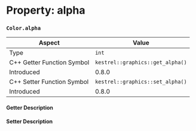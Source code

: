 
# Property: alpha
### `Color.alpha`

| Aspect | Value |
| --- | --- |
| Type | `int` |
| C++ Getter Function Symbol | `kestrel::graphics::get_alpha()` |
| Introduced | 0.8.0 |
| C++ Setter Function Symbol | `kestrel::graphics::set_alpha()` |
| Introduced | 0.8.0 |

#### Getter Description

#### Setter Description

